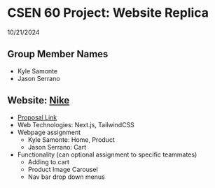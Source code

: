 # CSEN 60 Project: Website Replica
10/21/2024

## Group Member Names
- Kyle Samonte
- Jason Serrano

## Website: [Nike](https://www.nike.com/)
- [Proposal Link](https://docs.google.com/document/d/1eKIDf_pz3HV02S7VDYEr3kZ0aYK3VDnY7wE6NlORHRQ/edit?usp=sharing)
- Web Technologies: Next.js, TailwindCSS
- Webpage assignment
  - Kyle Samonte: Home, Product
  - Jason Serrano: Cart
- Functionality (can optional assignment to specific teammates)
  - Adding to cart
  - Product Image Carousel
  - Nav bar drop down menus
